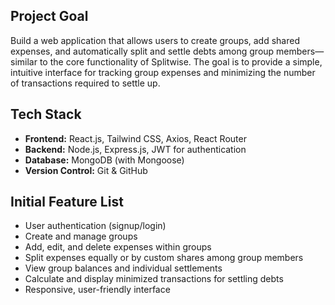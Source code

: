 ## Project Goal

Build a web application that allows users to create groups, add shared expenses, and automatically split and settle debts among group members—similar to the core functionality of Splitwise. The goal is to provide a simple, intuitive interface for tracking group expenses and minimizing the number of transactions required to settle up.

## Tech Stack

- **Frontend:** React.js, Tailwind CSS, Axios, React Router
- **Backend:** Node.js, Express.js, JWT for authentication
- **Database:** MongoDB (with Mongoose)
- **Version Control:** Git & GitHub

## Initial Feature List

- User authentication (signup/login)
- Create and manage groups
- Add, edit, and delete expenses within groups
- Split expenses equally or by custom shares among group members
- View group balances and individual settlements
- Calculate and display minimized transactions for settling debts
- Responsive, user-friendly interface